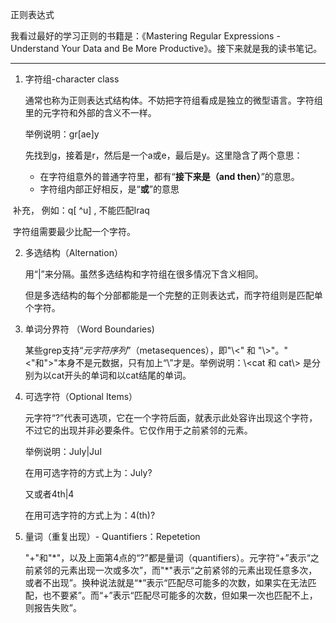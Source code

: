 正则表达式

我看过最好的学习正则的书籍是：《Mastering Regular Expressions - Understand Your Data and Be More Productive》。接下来就是我的读书笔记。

--------

1. 字符组-character class

   通常也称为正则表达式结构体。不妨把字符组看成是独立的微型语言。字符组里的元字符和外部的含义不一样。

   举例说明：gr[ae]y

   先找到g，接着是r，然后是一个a或e，最后是y。这里隐含了两个意思：

   - 在字符组意外的普通字符里，都有“**接下来是（and then）**”的意思。
   - 字符组内部正好相反，是“**或**”的意思

​        补充， 例如：q[ ^u] , 不能匹配Iraq

​        字符组需要最少比配一个字符。

2. 多选结构（Alternation）

   用“|”来分隔。虽然多选结构和字符组在很多情况下含义相同。

   但是多选结构的每个分部都能是一个完整的正则表达式，而字符组则是匹配单个字符。

3. 单词分界符 （Word Boundaries)

   某些grep支持“*元字符序列*”（metasequences），即"\\<" 和 "\\>"。"<"和">"本身不是元数据，只有加上“\\”才是。举例说明：\\<cat 和 cat\\> 是分别为以cat开头的单词和以cat结尾的单词。

4. 可选字符（Optional Items）

   元字符“?”代表可选项，它在一个字符后面，就表示此处容许出现这个字符，不过它的出现并非必要条件。它仅作用于之前紧邻的元素。

   举例说明：July|Jul

   在用可选字符的方式上为：July?

   又或者4th|4

   在用可选字符的方式上为：4(th)?

5. 量词（重复出现）- Quantifiers：Repetetion

   "+"和"*"，以及上面第4点的“?”都是量词（quantifiers）。元字符“+”表示“之前紧邻的元素出现一次或多次”，而"\*"表示“之前紧邻的元素出现任意多次，或者不出现”。换种说法就是“\*”表示“匹配尽可能多的次数，如果实在无法匹配，也不要紧”。而“+”表示“匹配尽可能多的次数，但如果一次也匹配不上，则报告失败”。

   ​